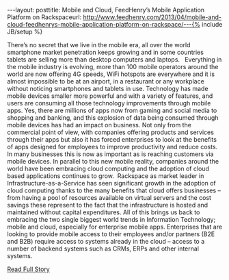 ---layout: posttitle: Mobile and Cloud, FeedHenry’s Mobile Application Platform on Rackspaceurl: http://www.feedhenry.com/2013/04/mobile-and-cloud-feedhenrys-mobile-application-platform-on-rackspace/---{% include JB/setup %}<p>  There’s no secret that we live in the mobile era, all over the world smartphone market penetration keeps growing and in some countries tablets are selling more than desktop computers and laptops.    Everything in the mobile industry is evolving, more than 100 mobile operators around the world are now offering 4G speeds, WiFi hotspots are everywhere and it is almost impossible to be at an airport, in a restaurant or any workplace without noticing smartphones and tablets in use.  Technology has made mobile devices smaller more powerful and with a variety of features, and users are consuming all those technology improvements through mobile apps.  Yes, there are millions of apps now from gaming and social media to shopping and banking, and this explosion of data being consumed through mobile devices has had an impact on business.  Not only from the commercial point of view, with companies offering products and services through their apps but also it has forced enterprises to look at the benefits of apps designed for employees to improve productivity and reduce costs.  In many businesses this is now as important as is reaching customers via mobile devices.  In parallel to this new mobile reality, companies around the world have been embracing cloud computing and the adoption of cloud based applications continues to grow.   Rackspace as market leader in Infrastructure-as-a-Service has seen significant growth in the adoption of cloud computing thanks to the many benefits that cloud offers businesses – from having a pool of resources available on virtual servers and the cost savings these represent to the fact that the infrastructure is hosted and maintained without capital expenditures.  All of this brings us back to embracing the two single biggest world trends in Information Technology; mobile and cloud, especially for enterprise mobile apps.  Enterprises that are looking to provide mobile access to their employees and/or partners (B2E and B2B) require access to systems already in the cloud – access to a number of backend systems such as CRMs, ERPs and other internal systems.<br /><p><a href="http://www.feedhenry.com/2013/04/mobile-and-cloud-feedhenrys-mobile-application-platform-on-rackspace/">Read Full Story</a></p>